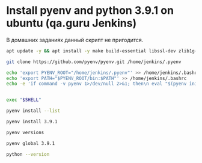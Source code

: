 # Install pyenv and python 3.9.1 on ubuntu (qa.guru Jenkins)
В домашних заданиях данный скрипт не пригодится.
```bash
apt update -y && apt install -y make build-essential libssl-dev zlib1g-dev libbz2-dev libreadline-dev libsqlite3-dev wget curl llvm libncurses5-dev libncursesw5-dev xz-utils tk-dev libffi-dev liblzma-dev python-openssl git

git clone https://github.com/pyenv/pyenv.git /home/jenkins/.pyenv

echo 'export PYENV_ROOT="/home/jenkins/.pyenv"' >> /home/jenkins/.bashrc
echo 'export PATH="$PYENV_ROOT/bin:$PATH"' >> /home/jenkins/.bashrc
echo -e 'if command -v pyenv 1>/dev/null 2>&1; then\n eval "$(pyenv init -)"\nfi' >> /home/jenkins/.bashrc


exec "$SHELL"

pyenv install --list

pyenv install 3.9.1

pyenv versions

pyenv global 3.9.1

python --version

```
